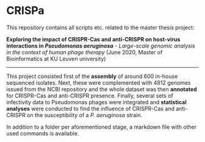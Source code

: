 # CRISPa

This repository contains all scripts etc. related to the master thesis project:


**Exploring the impact of CRISPR-Cas and anti-CRISPR on host-virus interactions in *Pseudomonas aeruginosa*** - 
*Large-scale genomic analysis in the context of human phage therapy*
(June 2020, Master of Bioinformatics at KU Leuven university)

---


This project consisted first of the **assembly** of around 600 in-house sequenced isolates. Next, these were complemented with 4812 genomes issued from the NCBI repository and the whole dataset was then **annotated** for CRISPR-Cas and anti-CRISPR presence. Finally, several sets of infectivity data to Pseudomonas phages were integrated and **statistical analyses** were conducted to find the influence of CRISPR-Cas and anti-CRISPR on the susceptibility of a *P. aeruginosa* strain.

In addition to a folder per aforementioned stage, a markdown file with other used commands is available.
